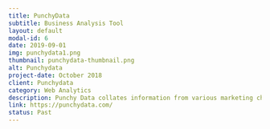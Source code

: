 ```yaml
---
title: PunchyData
subtitle: Business Analysis Tool
layout: default
modal-id: 6
date: 2019-09-01
img: punchydata1.png
thumbnail: punchydata-thumbnail.png
alt: Punchydata
project-date: October 2018
client: Punchydata
category: Web Analytics
description: Punchy Data collates information from various marketing channels - Google, Facebook, and sends it to Google Analytics and Pipedrive. It provides a dashboard where the user can see ROI generated from various marketing channels. Analysis using the cumulative reports from multiple channels is more likely to evaluate ROI than relying wholly and exclusively on a single channel. Punchy Data empowers the user to analyse how well their marketing campaign is doing and also the key areas where it is doing competently well. <br/><br/> Key Features - <br/> A common dashboard for all your reports. <br/> Deployment of analytics to enable evaluation of where leads are generated. <br/>Doesn’t base its conclusions on a single source of information. <br/><br/>How It Works? <br/> The website design uses a combination of React Js, Node Js (Express) and Mongo DB to display web analytics reports seamlessly.
link: https://punchydata.com/
status: Past
---
```

